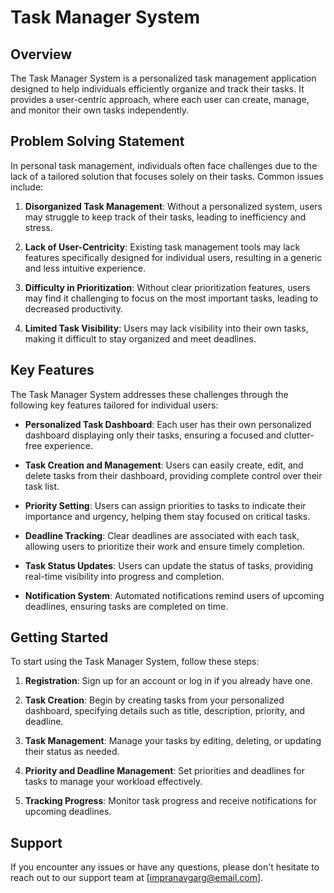 # Task Manager System

## Overview
The Task Manager System is a personalized task management application designed to help individuals efficiently organize and track their tasks. It provides a user-centric approach, where each user can create, manage, and monitor their own tasks independently.

## Problem Solving Statement
In personal task management, individuals often face challenges due to the lack of a tailored solution that focuses solely on their tasks. Common issues include:

1. **Disorganized Task Management**: Without a personalized system, users may struggle to keep track of their tasks, leading to inefficiency and stress.
   
2. **Lack of User-Centricity**: Existing task management tools may lack features specifically designed for individual users, resulting in a generic and less intuitive experience.

3. **Difficulty in Prioritization**: Without clear prioritization features, users may find it challenging to focus on the most important tasks, leading to decreased productivity.

4. **Limited Task Visibility**: Users may lack visibility into their own tasks, making it difficult to stay organized and meet deadlines.

## Key Features
The Task Manager System addresses these challenges through the following key features tailored for individual users:

- **Personalized Task Dashboard**: Each user has their own personalized dashboard displaying only their tasks, ensuring a focused and clutter-free experience.
  
- **Task Creation and Management**: Users can easily create, edit, and delete tasks from their dashboard, providing complete control over their task list.
  
- **Priority Setting**: Users can assign priorities to tasks to indicate their importance and urgency, helping them stay focused on critical tasks.
  
- **Deadline Tracking**: Clear deadlines are associated with each task, allowing users to prioritize their work and ensure timely completion.
  
- **Task Status Updates**: Users can update the status of tasks, providing real-time visibility into progress and completion.
  
- **Notification System**: Automated notifications remind users of upcoming deadlines, ensuring tasks are completed on time.

## Getting Started
To start using the Task Manager System, follow these steps:

1. **Registration**: Sign up for an account or log in if you already have one.

2. **Task Creation**: Begin by creating tasks from your personalized dashboard, specifying details such as title, description, priority, and deadline.

3. **Task Management**: Manage your tasks by editing, deleting, or updating their status as needed.

4. **Priority and Deadline Management**: Set priorities and deadlines for tasks to manage your workload effectively.

5. **Tracking Progress**: Monitor task progress and receive notifications for upcoming deadlines.

## Support
If you encounter any issues or have any questions, please don't hesitate to reach out to our support team at [impranavgarg@email.com].

